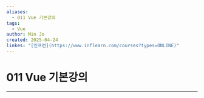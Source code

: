 ```yaml
---
aliases:
  - 011 Vue 기본강의
tags:
  - Vue
author: Min Jo
created: 2025-04-24
linkes: "[인프런](https://www.inflearn.com/courses?types=ONLINE)"
---
```


# 011 Vue 기본강의 
---

